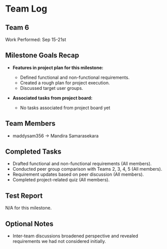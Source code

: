 # Team Log

## Team 6
Work Performed: Sep 15-21st

## Milestone Goals Recap
- **Features in project plan for this milestone:**  
  - Defined functional and non-functional requirements.  
  - Created a rough plan for project execution.  
  - Discussed target user groups.  

- **Associated tasks from project board:**  
  - No tasks associated from project board yet

## Team Members 
- maddysam356 → Mandira Samarasekara

## Completed Tasks 
- Drafted functional and non-functional requirements (All members).  
- Conducted peer group comparison with Teams 2, 3, 4, 5 (All members).  
- Requirement updates based on peer discussion (All members).  
- Completed project-related quiz (All members).  

## Test Report
N/A for this milestone.

## Optional Notes
- Inter-team discussions broadened perspective and revealed requirements we had not considered initially.

